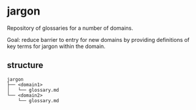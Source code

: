# jargon

Repository of glossaries for a number of domains.

Goal: reduce barrier to entry for new domains by providing definitions of key terms for jargon within the domain.

## structure

```
jargon
├── <domain1>
│   └── glossary.md
└── <domain2>
    └── glossary.md
```
